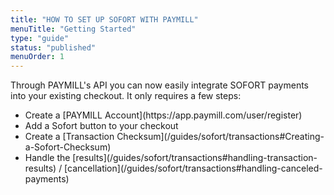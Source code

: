 ```yaml
---
title: "HOW TO SET UP SOFORT WITH PAYMILL"
menuTitle: "Getting Started"
type: "guide"
status: "published"
menuOrder: 1
---
```


Through PAYMILL's API you can now easily integrate SOFORT payments into your existing checkout. It only requires a few steps:

<ul class="checklist">
  <li class="arrow_box">
    <i class="fa fa-file-text-o"></i>
    Create a [PAYMILL Account](https://app.paymill.com/user/register)
  </li>

  <li class="arrow_box">
    <i class="fa fa-code"></i>
    Add a Sofort button to your checkout
  </li>

  <li class="arrow_box">
    <i class="fa fa-check-square-o"></i>
    Create a [Transaction Checksum](/guides/sofort/transactions#Creating-a-Sofort-Checksum)
  </li>

  <li class="box">
    <i class="fa fa-cogs"></i>
    Handle the [results](/guides/sofort/transactions#handling-transaction-results) / [cancellation](/guides/sofort/transactions#handling-canceled-payments)
  </li>
</ul>
